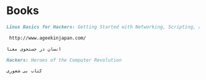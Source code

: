 # Books

```markdown
Linux Basics for Hackers: Getting Started with Networking, Scripting, and Security in Kali By OccupyTheWeb

 http://www.ageekinjapan.com/
```

```markdown
انسان در جستجوی معنا
```

```markdown
Hackers: Heroes of the Computer Revolution
```

```markdown
کتاب بی شعوری
```